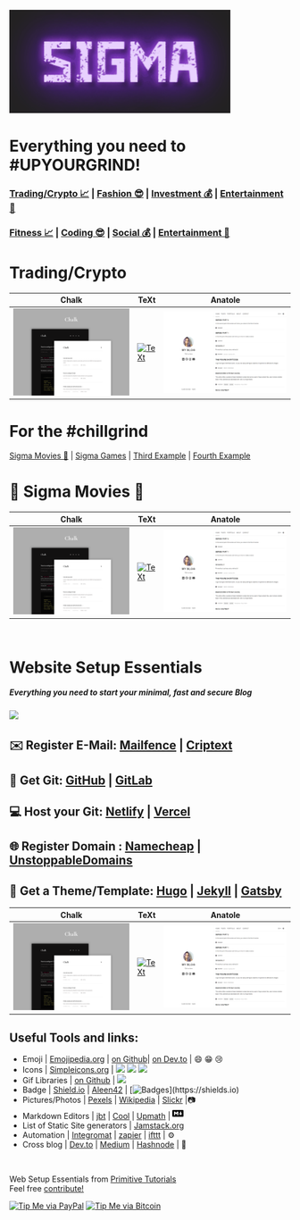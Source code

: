 

<a> <img height ='185px' src ='https://raw.githubusercontent.com/prim4t/sigma-essentials/main/sigma.gif'> </a> 

# Everything you need to #UPYOURGRIND!

### [Trading/Crypto 📈](#example) | [Fashion 😎](#section) | [Investment 💰](#third-example) | [Entertainment 🍿](#Register-Domain)
### [Fitness 📈](#example) | [Coding 😎](#section) | [Social 💰](#third-example) | [Entertainment 🍿](#Register-Domain)


# Trading/Crypto 

| Chalk | TeXt | Anatole |
| --- |  --- | --- |
| [![Chalk](https://raw.githubusercontent.com/nielsenramon/chalk/master/_assets/images/documentation/chalk-intro%402x.png)](https://github.com/nielsenramon/chalk) | [![TeXt](https://raw.githubusercontent.com/kitian616/jekyll-TeXt-theme/master/screenshots/TeXt-home.jpg)](https://github.com/kitian616/jekyll-TeXt-theme) | [![Anatole](https://raw.githubusercontent.com/lxndrblz/anatole/master/images/screenshot.png)](https://github.com/lxndrblz/anatole) |










# For the #chillgrind
[Sigma Movies 🍿](#example) | [Sigma Games](#section) | [Third Example](#third-example) | [Fourth Example](#Register-Domain)

# 🍿 Sigma  Movies 🍿 

| Chalk | TeXt | Anatole |
| --- |  --- | --- |
| [![Chalk](https://raw.githubusercontent.com/nielsenramon/chalk/master/_assets/images/documentation/chalk-intro%402x.png)](https://github.com/nielsenramon/chalk) | [![TeXt](https://raw.githubusercontent.com/kitian616/jekyll-TeXt-theme/master/screenshots/TeXt-home.jpg)](https://github.com/kitian616/jekyll-TeXt-theme) | [![Anatole](https://raw.githubusercontent.com/lxndrblz/anatole/master/images/screenshot.png)](https://github.com/lxndrblz/anatole) |













<a > <img width ='100%'  height ='10px' src ='https://upload.wikimedia.org/wikipedia/commons/b/bf/GradientPurpleBlue.png'> </a>
<a name="section"></a>
#   Website Setup Essentials
#####  Everything you need to start your minimal, fast and secure Blog

<a > <img   height ='400px' src ='https://prim4t.hashnode.dev/_next/image?url=https%3A%2F%2Fcdn.hashnode.com%2Fres%2Fhashnode%2Fimage%2Fupload%2Fv1629208404359%2FY5hhs8muJ.jpeg%3Fw%3D1600%26h%3D840%26fit%3Dcrop%26crop%3Dentropy%26auto%3Dcompress%2Cformat%26format%3Dwebp&w=1920&q=75'> </a> 







## :envelope: Register E-Mail: **[Mailfence](https://mailfence.com)** | **[Criptext](https://criptext.com)** 

## :link: Get Git: **[GitHub](https://github.com)** | **[GitLab](https://gitlab.com)**

## :computer: Host your Git:  **[Netlify](https://netlify.com)** | **[Vercel](https://vercel.com)**

## :globe_with_meridians: Register Domain : **[Namecheap](https://namecheap.com)** | **[UnstoppableDomains](https://unstoppabledomains.com/r/151ba14a0087436)** 

## :art: Get a Theme/Template: [Hugo](https://themes.gohugo.io) | [Jekyll](https://jamstackthemes.dev/ssg/jekyll/) | [Gatsby](https://themejam.gatsbyjs.org/showcase)



| Chalk | TeXt | Anatole |
| --- |  --- | --- |
| [![Chalk](https://raw.githubusercontent.com/nielsenramon/chalk/master/_assets/images/documentation/chalk-intro%402x.png)](https://github.com/nielsenramon/chalk) | [![TeXt](https://raw.githubusercontent.com/kitian616/jekyll-TeXt-theme/master/screenshots/TeXt-home.jpg)](https://github.com/kitian616/jekyll-TeXt-theme) | [![Anatole](https://raw.githubusercontent.com/lxndrblz/anatole/master/images/screenshot.png)](https://github.com/lxndrblz/anatole) |


## Useful Tools and links:


- Emoji | [Emojipedia.org](https://emojipedia.org/) | [on Github](https://gist.github.com/rxaviers/7360908)| [on Dev.to](https://dev.to/nikolab/complete-list-of-github-markdown-emoji-markup-5aia) | :smile: :grin: :cry:
- Icons | [Simpleicons.org](https://simpleicons.org/?q=netl) |  <a> <img width ='20px' src ='https://raw.githubusercontent.com/rahulbanerjee26/githubAboutMeGenerator/main/icons/reactjs.svg'> </a>
<a> <img width ='20px' src ='https://raw.githubusercontent.com/rahulbanerjee26/githubAboutMeGenerator/main/icons/javascript.svg'> </a>
 <a> <img width ='20px' src ='https://raw.githubusercontent.com/rahulbanerjee26/githubAboutMeGenerator/main/icons/python.svg'> </a> 
- Gif Libraries | [on Github](https://gifs.joelglovier.com/) | <a> <img src = "https://raw.githubusercontent.com/MartinHeinz/MartinHeinz/master/wave.gif" width = 20px> 
- Badge | [Shield.io](https://shields.io/category/social) | [Aleen42](https://github.com/aleen42/badges) | [![Badges](https://img.shields.io/badge/Cool-Badges-1462ab.svg?)](https://shields.io) 
- Pictures/Photos | [Pexels](https://www.pexels.com/) | [Wikipedia](https://commons.wikimedia.org/wiki/Category:Images) | [Slickr](https://slickr.vercel.app/app) |:camera:
- Markdown Editors | [jbt](https://jbt.github.io/markdown-editor/) | [Cool](https://coolmarkdowneditor.org/) | [Upmath](https://upmath.me/) | <a> <img width ='20px' src ='https://raw.githubusercontent.com/github/explore/80688e429a7d4ef2fca1e82350fe8e3517d3494d/topics/markdown/markdown.png'> </a> 
-  List of Static Site generators | [Jamstack.org](https://jamstack.org/generators/)
- Automation | [Integromat](https://www.integromat.com) | [zapier](https://zapier.com/) | [ifttt](https://ifttt.com/) | ⚙️ 
- Cross blog | [Dev.to](https://www.dev.to) | [Medium](https://medium.com/) | [Hashnode](https://hashnode.com/@PRIM4T/joinme) | :pencil:


<a> <img width ='100%'  height ='5px' src ='https://upload.wikimedia.org/wikipedia/commons/b/bf/GradientPurpleBlue.png'> </a>


Web Setup Essentials from [Primitive Tutorials](https://www.youtube.com/channel/UCMhW7mC8faCqTcRKbO0c7Cw) \
Feel free [contribute!](https://github.com/prim4t/Web-Setup-Essentials)


[![Tip Me via PayPal](https://img.shields.io/badge/PayPal-tip%20me-1462ab.svg?logo=paypal)](https://www.paypal.me/prim4tdotart)
[![Tip Me via Bitcoin](https://img.shields.io/badge/Bitcoin-tip%20me-f7931a.svg?logo=bitcoin)](https://raw.githubusercontent.com/kitian616/jekyll-TeXt-theme/master/docs/assets/images/3Fkufxcw2xd8HnaRJBNK4ccdtkUDyyNu4V.jpg)


